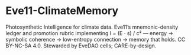 # Eve11-ClimateMemory
Photosynthetic Intelligence for climate data. Eve11’s mnemonic-density ledger and promotion rubric implementing I = (E · s) / c² — energy → symbolic coherence → low-entropy connection → memory that holds. CC BY-NC-SA 4.0. Stewarded by EveDAO cells; CARE-by-design.
